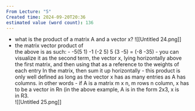 ```yaml
---
From Lecture: "5"
Created time: 2024-09-20T20:36
estimated value (word count): 136
---
```

- what is the product of a matrix A and a vector x?
![[Untitled 24.png]]
- the matrix vector product of  
the above is as such: - -5(5 1) -1 (-2 5) 5 (3 -5) = (-8 -35) - you can  
visualize it as the second term, the vector x, lying horizontally above  
the first matrix, and then using that as a reference to the weights of  
each entry In the matrix, then sum it up horizontally - this product is  
only well defined as long as the vector x has as many entries as A has  
columns. in other words - if A is a matrix m x n, m rows n column, x has  
to be a vector in Rn (in the above example, A is in the form 2x3, x is  
in R3.  
![[Untitled 25.png]]